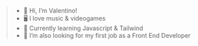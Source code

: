 >- 👋 Hi, I’m Valentino!
>- 🖥 I love music & videogames
>- 📔 Currently learning Javascript & Tailwind
>- 🦺 I’m also looking for my first job as a Front End Developer

<!---
ValenGu1t0/ValenGu1t0 is a ✨ special ✨ repository because its `README.md` (this file) appears on your GitHub profile.
You can click the Preview link to take a look at your changes.
--->



